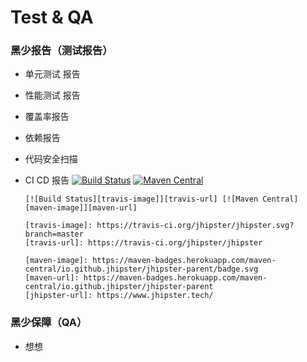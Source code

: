 # Test & QA

### 黑少报告（测试报告）

* 单元测试 报告 
* 性能测试 报告
* 覆盖率报告
* 依赖报告
* 代码安全扫描
* CI CD 报告 [![Build Status](https://camo.githubusercontent.com/387a678d16c3f12ed1e1894bf223ade13cf37714/68747470733a2f2f7472617669732d63692e6f72672f6a686970737465722f6a686970737465722e7376673f6272616e63683d6d6173746572)](https://travis-ci.org/jhipster/jhipster) [![Maven Central](https://camo.githubusercontent.com/a5c350ee6ae048f800a25ed381af6d3abfa45a6e/68747470733a2f2f6d6176656e2d6261646765732e6865726f6b756170702e636f6d2f6d6176656e2d63656e7472616c2f696f2e6769746875622e6a686970737465722f6a686970737465722d706172656e742f62616467652e737667)](https://maven-badges.herokuapp.com/maven-central/io.github.jhipster/jhipster-parent)

  ```text
  [![Build Status][travis-image]][travis-url] [![Maven Central][maven-image]][maven-url]

  [travis-image]: https://travis-ci.org/jhipster/jhipster.svg?branch=master
  [travis-url]: https://travis-ci.org/jhipster/jhipster

  [maven-image]: https://maven-badges.herokuapp.com/maven-central/io.github.jhipster/jhipster-parent/badge.svg
  [maven-url]: https://maven-badges.herokuapp.com/maven-central/io.github.jhipster/jhipster-parent
  [jhipster-url]: https://www.jhipster.tech/
  ```



### 黑少保障（QA）

* 想想

